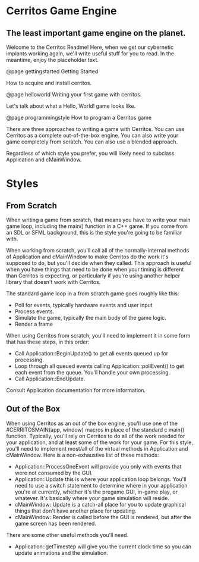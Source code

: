# Cerritos Game Engine
## The least important game engine on the planet.

Welcome to the Cerritos Readme!  Here, when we get our cybernetic implants
working again, we'll write useful stuff for you to read.  In the meantime, 
enjoy the placeholder text.


@page gettingstarted Getting Started

How to acquire and install cerritos.

@page helloworld Writing your first game with cerritos.

Let's talk about what a Hello, World! game looks like.

@page programmingstyle How to program a Cerritos game

There are three approaches to writing a game with Cerritos.  You can use
Cerritos as a complete out-of-the-box engine.  You can also write your
game completely from scratch.  You can also use a blended approach.

Regardless of which style you prefer, you will likely need to subclass
Application and cMainWindow.

# Styles

## From Scratch

When writing a game from scratch, that means you have to write your
main game loop, including the main() function in a C++ game.  If you come
from an SDL or SFML background, this is the style you're going to be
familiar with.

When working from scratch, you'll call all of the normally-internal
methods of Application and cMainWindow to make Cerritos do the work 
it's supposed to do, but you'll decide when they called.  This approach
is useful when you have things that need to be done when your timing is
different than Cerritos is expecting, or particularly if you're using
another helper library that doesn't work with Cerritos.

The standard game loop in a from scratch game goes roughly like this:

- Poll for events, typically hardware events and user input
- Process events.
- Simulate the game, typically the main body of the game logic.
- Render a frame


When using Cerritos from scratch, you'll need to implement it in some
form that has these steps, in this order:

- Call Application::BeginUpdate() to get all events queued up for processing.
- Loop through all queued events calling Application::pollEvent()
  to get each event from the queue.  You'll handle your own processing.
- Call Application::EndUpdate.


Consult Application documentation for more information.

## Out of the Box

When using Cerritos as an out of the box engine, you'll use one of the 
#CERRITOSMAIN(app, window) macros in place of the standard c main() function.  Typically,
you'll rely on Cerritos to do all of the work needed for your application,
and at least some of the work for your game.  For this style, you'll
need to implement most/all of the virtual methods in Application and
cMainWindow.  Here is a non-exhaustive list of these methods:

- Application::ProcessOneEvent will provide you only with events that
  were not consumed by the GUI.
- Application::Update this is where your application loop belongs.  You'll
  need to use a switch statement to determine where in your application
  you're at currently, whether it's the pregame GUI, in-game play, or
  whatever.  It's basically where your game simulation will reside.
- cMainWindow::Update is a catch-all place for you to update graphical
  things that don't have another place for updating.
- cMainWindow::Render is called before the GUI is rendered, but after
  the game screen has been rendered.


There are some other useful methods you'll need.

- Application::getTimestep will give you the current clock time so
  you can update animations and the simulation.



